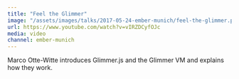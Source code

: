 ```yaml
---
title: "Feel the Glimmer"
image: "/assets/images/talks/2017-05-24-ember-munich/feel-the-glimmer.png"
url: https://www.youtube.com/watch?v=vIRZDCyfOJc
media: video
channel: ember-munich
---
```


Marco Otte-Witte introduces Glimmer.js and the Glimmer VM and explains how they
work.
